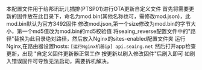 本配置文件用于给邦讯玩儿插排(PTSP01)进行OTA更新自定义文件
首先将需要更新的固件放在此目录下，命名为mod.bin(其他名称也可，需修改mod.json)，此mod.bin默认为官方3492固件
修改mod.json,第一个size修改为mod.bin的字节大小，第一个md5值改为mod.bin的md5校验值
将seaing_reverse配置文件中的"路径"替换为此目录绝对路径，然后放入Nginx的sites-enabled配置文件夹
运行Nginx,在路由器设置hosts: `[运行Nginx机器ip] api.seaing.net`
然后打开app检查更新，出现 "自定义固件更新器正常工作 按更新以刷入修改固件"后刷入即可
如刷入错误固件可导致无法启动，需要拆机解决。
